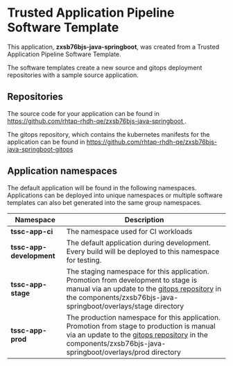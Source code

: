 # Trusted Application Pipeline Software Template

This application, **zxsb76bjs-java-springboot**, was created from a Trusted Application Pipeline Software Template.

The software templates create a new source and gitops deployment repositories with a sample source application. 

## Repositories

The source code for your application can be found in [https://github.com/rhtap-rhdh-qe/zxsb76bjs-java-springboot ](https://github.com/rhtap-rhdh-qe/zxsb76bjs-java-springboot ).
 
The gitops repository, which contains the kubernetes manifests for the application can be found in 
[https://github.com/rhtap-rhdh-qe/zxsb76bjs-java-springboot-gitops ](https://github.com/rhtap-rhdh-qe/zxsb76bjs-java-springboot-gitops ) 

## Application namespaces 

The default application will be found in the following namespaces. Applications can be deployed into unique namespaces or multiple software templates can also bet generated into the same group namespaces.  

|  Namespace   |  Description   |  
| -------- | -------- |
| **tssc-app-ci** | The namespace used for CI workloads |
| **tssc-app-development** | The default application during development. Every build will be deployed to this namespace for testing. |
| **tssc-app-stage** | The staging namespace for this application. Promotion from development to stage is manual via an update to the [gitops repository](https://github.com/rhtap-rhdh-qe/zxsb76bjs-java-springboot-gitops ) in the components/zxsb76bjs-java-springboot/overlays/stage directory |
| **tssc-app-prod** | The production namespace for this application. Promotion from stage to production is manual via an update to the [gitops repository](https://github.com/rhtap-rhdh-qe/zxsb76bjs-java-springboot-gitops ) in the components/zxsb76bjs-java-springboot/overlays/prod directory |